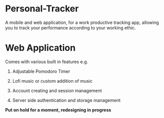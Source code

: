 # Personal-Tracker

A mobile and web application, for a work productive tracking app, allowing you to track your performance according to your working ethic.

# Web Application

Comes with various built in features e.g.

1.  Adjustable Pomodoro Timer

2.  Lofi music or custom addition of music

3.  Account creating and session management

4.  Server side authentication and storage management

__Put on hold for a moment, redesigning in progress__
